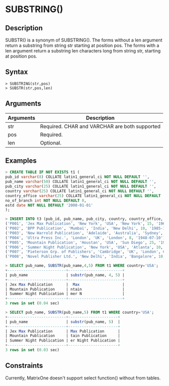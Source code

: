 # **SUBSTRING()**

## **Description**

SUBSTR() is a synonym of SUBSTRING().
The forms without a len argument return a substring from string str starting at position pos. The forms with a len argument return a substring len characters long from string str, starting at position pos.

## **Syntax**

```
> SUBSTRING(str,pos) 
> SUBSTR(str,pos,len) 
```
## **Arguments**
|  Arguments   | Description  |
|  ----  | ----  |
| str | Required. CHAR and VARCHAR are both supported |
| pos | Required. |
| len | Optional. |


## **Examples**


```SQL
> CREATE TABLE IF NOT EXISTS t1 (
pub_id varchar(8) COLLATE latin1_general_ci NOT NULL DEFAULT '',
pub_name varchar(50) COLLATE latin1_general_ci NOT NULL DEFAULT '',
pub_city varchar(25) COLLATE latin1_general_ci NOT NULL DEFAULT '',
country varchar(25) COLLATE latin1_general_ci NOT NULL DEFAULT '',
country_office varchar(25) COLLATE latin1_general_ci NOT NULL DEFAULT '',
no_of_branch int NOT NULL DEFAULT 0,
estd date NOT NULL DEFAULT '2000-01-01'
);

> INSERT INTO t3 (pub_id, pub_name, pub_city, country, country_office, no_of_branch, estd) VALUES
('P001', 'Jex Max Publication', 'New York', 'USA', 'New York', 15, '1969-12-25'),
('P002', 'BPP Publication', 'Mumbai', 'India', 'New Delhi', 10, '1985-10-01'),
('P003', 'New Harrold Publication', 'Adelaide', 'Australia', 'Sydney', 6, '1975-09-05'),
('P004', 'Ultra Press Inc.', 'London', 'UK', 'London', 8, '1948-07-10'),
('P005', 'Mountain Publication', 'Houstan', 'USA', 'Sun Diego', 25, '1975-01-01'),
('P006', 'Summer Night Publication', 'New York', 'USA', 'Atlanta', 10, '1990-12-10'),
('P007', 'Pieterson Grp. of Publishers', 'Cambridge', 'UK', 'London', 6, '1950-07-15'),
('P008', 'Novel Publisher Ltd.', 'New Delhi', 'India', 'Bangalore', 10, '2000-01-01');

> SELECT pub_name, SUBSTR(pub_name,4,5) FROM t1 WHERE country='USA';
+--------------------------+------------------------+
| pub_name                 | substr(pub_name, 4, 5) |
+--------------------------+------------------------+
| Jex Max Publication      |  Max                   |
| Mountain Publication     | ntain                  |
| Summer Night Publication | mer N                  |
+--------------------------+------------------------+
3 rows in set (0.04 sec)

> SELECT pub_name, SUBSTR(pub_name,5) FROM t1 WHERE country='USA';
+--------------------------+----------------------+
| pub_name                 | substr(pub_name, 5)  |
+--------------------------+----------------------+
| Jex Max Publication      | Max Publication      |
| Mountain Publication     | tain Publication     |
| Summer Night Publication | er Night Publication |
+--------------------------+----------------------+
3 rows in set (0.03 sec)
```

## Constraints
Currently, MatrixOne doesn't support select function() without from tables.

